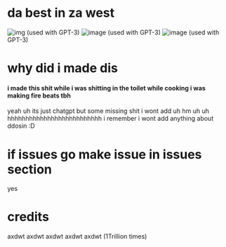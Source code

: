 # da best in za west

![img](https://i.ibb.co/yd8JjxL/image.png)
(used with GPT-3)
![image](https://user-images.githubusercontent.com/101076259/227774023-a4d67db3-468b-40fa-96e8-000b674e8bce.png)
(used with GPT-3)
![image](https://user-images.githubusercontent.com/101076259/227774066-7de33c87-dc27-4dfa-835d-31ae65fe070a.png)
(used with GPT-3)
# why did i made dis

#### i made this shit while i was shitting in the toilet while cooking i was making fire beats tbh
yeah uh its just chatgpt but some missing shit i wont add uh hm uh uh hhhhhhhhhhhhhhhhhhhhhhhhhh
i remember i wont add anything about ddosin :D

# if issues go make issue in issues section
yes

# credits
axdwt
axdwt
axdwt
axdwt
axdwt (1Trillion times)
